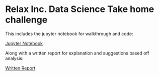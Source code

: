 # Relax Inc. Data Science Take home challenge

This includes the jupyter notebook for walkthrough and code:

[Jupyter Notebook](https://github.com/evamintz/DS_take_home_Relax_Inc/blob/master/Springboard%20Relax%20Challenge.ipynb)

Along with a written report for explanation and suggestions based off analysis:

[Written Report](https://github.com/evamintz/DS_take_home_Relax_Inc/blob/master/Relax%20Inc.%20DS%20takehome%20challenge%20report.pdf)
